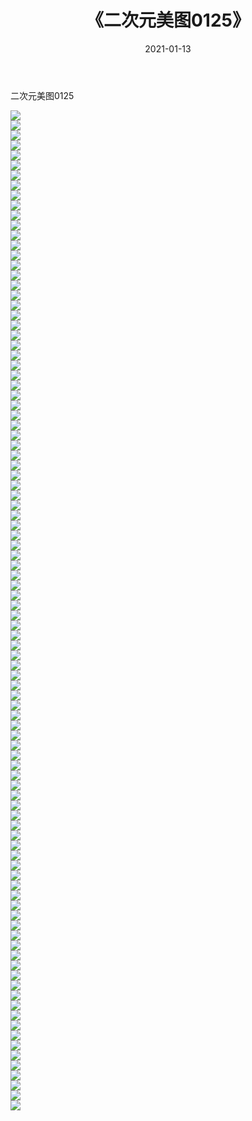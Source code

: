 ﻿---
layout: post
title:  《二次元美图0125》
date:   2021-01-13
img: http://imgx.orgx.ga/二次元/2021/二次元美图0125/000.jpg
categories: [美女, 清纯, 唯美]
---

二次元美图0125

 ![](http://imgx.orgx.ga/二次元/2021/二次元美图0125/001.jpg) <br>![](http://imgx.orgx.ga/二次元/2021/二次元美图0125/002.jpg) <br>![](http://imgx.orgx.ga/二次元/2021/二次元美图0125/003.jpg) <br>![](http://imgx.orgx.ga/二次元/2021/二次元美图0125/004.jpg) <br>![](http://imgx.orgx.ga/二次元/2021/二次元美图0125/005.jpg) <br>![](http://imgx.orgx.ga/二次元/2021/二次元美图0125/006.jpg) <br>![](http://imgx.orgx.ga/二次元/2021/二次元美图0125/007.jpg) <br>![](http://imgx.orgx.ga/二次元/2021/二次元美图0125/008.jpg) <br>![](http://imgx.orgx.ga/二次元/2021/二次元美图0125/009.jpg) <br>![](http://imgx.orgx.ga/二次元/2021/二次元美图0125/010.jpg) <br>![](http://imgx.orgx.ga/二次元/2021/二次元美图0125/011.jpg) <br>![](http://imgx.orgx.ga/二次元/2021/二次元美图0125/012.jpg) <br>![](http://imgx.orgx.ga/二次元/2021/二次元美图0125/013.jpg) <br>![](http://imgx.orgx.ga/二次元/2021/二次元美图0125/014.jpg) <br>![](http://imgx.orgx.ga/二次元/2021/二次元美图0125/015.jpg) <br>![](http://imgx.orgx.ga/二次元/2021/二次元美图0125/016.jpg) <br>![](http://imgx.orgx.ga/二次元/2021/二次元美图0125/017.jpg) <br>![](http://imgx.orgx.ga/二次元/2021/二次元美图0125/018.jpg) <br>![](http://imgx.orgx.ga/二次元/2021/二次元美图0125/019.jpg) <br>![](http://imgx.orgx.ga/二次元/2021/二次元美图0125/020.jpg) <br>![](http://imgx.orgx.ga/二次元/2021/二次元美图0125/021.jpg) <br>![](http://imgx.orgx.ga/二次元/2021/二次元美图0125/022.jpg) <br>![](http://imgx.orgx.ga/二次元/2021/二次元美图0125/023.jpg) <br>![](http://imgx.orgx.ga/二次元/2021/二次元美图0125/024.jpg) <br>![](http://imgx.orgx.ga/二次元/2021/二次元美图0125/025.jpg) <br>![](http://imgx.orgx.ga/二次元/2021/二次元美图0125/026.jpg) <br>![](http://imgx.orgx.ga/二次元/2021/二次元美图0125/027.jpg) <br>![](http://imgx.orgx.ga/二次元/2021/二次元美图0125/028.jpg) <br>![](http://imgx.orgx.ga/二次元/2021/二次元美图0125/029.jpg) <br>![](http://imgx.orgx.ga/二次元/2021/二次元美图0125/030.jpg) <br>![](http://imgx.orgx.ga/二次元/2021/二次元美图0125/031.jpg) <br>![](http://imgx.orgx.ga/二次元/2021/二次元美图0125/032.jpg) <br>![](http://imgx.orgx.ga/二次元/2021/二次元美图0125/033.jpg) <br>![](http://imgx.orgx.ga/二次元/2021/二次元美图0125/034.jpg) <br>![](http://imgx.orgx.ga/二次元/2021/二次元美图0125/035.jpg) <br>![](http://imgx.orgx.ga/二次元/2021/二次元美图0125/036.jpg) <br>![](http://imgx.orgx.ga/二次元/2021/二次元美图0125/037.jpg) <br>![](http://imgx.orgx.ga/二次元/2021/二次元美图0125/038.jpg) <br>![](http://imgx.orgx.ga/二次元/2021/二次元美图0125/039.jpg) <br>![](http://imgx.orgx.ga/二次元/2021/二次元美图0125/040.jpg) <br>![](http://imgx.orgx.ga/二次元/2021/二次元美图0125/041.jpg) <br>![](http://imgx.orgx.ga/二次元/2021/二次元美图0125/042.jpg) <br>![](http://imgx.orgx.ga/二次元/2021/二次元美图0125/043.jpg) <br>![](http://imgx.orgx.ga/二次元/2021/二次元美图0125/044.jpg) <br>![](http://imgx.orgx.ga/二次元/2021/二次元美图0125/045.jpg) <br>![](http://imgx.orgx.ga/二次元/2021/二次元美图0125/046.jpg) <br>![](http://imgx.orgx.ga/二次元/2021/二次元美图0125/047.jpg) <br>![](http://imgx.orgx.ga/二次元/2021/二次元美图0125/048.jpg) <br>![](http://imgx.orgx.ga/二次元/2021/二次元美图0125/049.jpg) <br>![](http://imgx.orgx.ga/二次元/2021/二次元美图0125/050.jpg) <br>![](http://imgx.orgx.ga/二次元/2021/二次元美图0125/051.jpg) <br>![](http://imgx.orgx.ga/二次元/2021/二次元美图0125/052.jpg) <br>![](http://imgx.orgx.ga/二次元/2021/二次元美图0125/053.jpg) <br>![](http://imgx.orgx.ga/二次元/2021/二次元美图0125/054.jpg) <br>![](http://imgx.orgx.ga/二次元/2021/二次元美图0125/055.jpg) <br>![](http://imgx.orgx.ga/二次元/2021/二次元美图0125/056.jpg) <br>![](http://imgx.orgx.ga/二次元/2021/二次元美图0125/057.jpg) <br>![](http://imgx.orgx.ga/二次元/2021/二次元美图0125/058.jpg) <br>![](http://imgx.orgx.ga/二次元/2021/二次元美图0125/059.jpg) <br>![](http://imgx.orgx.ga/二次元/2021/二次元美图0125/060.jpg) <br>![](http://imgx.orgx.ga/二次元/2021/二次元美图0125/061.jpg) <br>![](http://imgx.orgx.ga/二次元/2021/二次元美图0125/062.jpg) <br>![](http://imgx.orgx.ga/二次元/2021/二次元美图0125/063.jpg) <br>![](http://imgx.orgx.ga/二次元/2021/二次元美图0125/064.jpg) <br>![](http://imgx.orgx.ga/二次元/2021/二次元美图0125/065.jpg) <br>![](http://imgx.orgx.ga/二次元/2021/二次元美图0125/066.jpg) <br>![](http://imgx.orgx.ga/二次元/2021/二次元美图0125/067.jpg) <br>![](http://imgx.orgx.ga/二次元/2021/二次元美图0125/068.jpg) <br>![](http://imgx.orgx.ga/二次元/2021/二次元美图0125/069.jpg) <br>![](http://imgx.orgx.ga/二次元/2021/二次元美图0125/070.jpg) <br>![](http://imgx.orgx.ga/二次元/2021/二次元美图0125/071.jpg) <br>![](http://imgx.orgx.ga/二次元/2021/二次元美图0125/072.jpg) <br>![](http://imgx.orgx.ga/二次元/2021/二次元美图0125/073.jpg) <br>![](http://imgx.orgx.ga/二次元/2021/二次元美图0125/074.jpg) <br>![](http://imgx.orgx.ga/二次元/2021/二次元美图0125/075.jpg) <br>![](http://imgx.orgx.ga/二次元/2021/二次元美图0125/076.jpg) <br>![](http://imgx.orgx.ga/二次元/2021/二次元美图0125/077.jpg) <br>![](http://imgx.orgx.ga/二次元/2021/二次元美图0125/078.jpg) <br>![](http://imgx.orgx.ga/二次元/2021/二次元美图0125/079.jpg) <br>![](http://imgx.orgx.ga/二次元/2021/二次元美图0125/080.jpg) <br>![](http://imgx.orgx.ga/二次元/2021/二次元美图0125/081.jpg) <br>![](http://imgx.orgx.ga/二次元/2021/二次元美图0125/082.jpg) <br>![](http://imgx.orgx.ga/二次元/2021/二次元美图0125/083.jpg) <br>![](http://imgx.orgx.ga/二次元/2021/二次元美图0125/084.jpg) <br>![](http://imgx.orgx.ga/二次元/2021/二次元美图0125/085.jpg) <br>![](http://imgx.orgx.ga/二次元/2021/二次元美图0125/086.jpg) <br>![](http://imgx.orgx.ga/二次元/2021/二次元美图0125/087.jpg) <br>![](http://imgx.orgx.ga/二次元/2021/二次元美图0125/088.jpg) <br>![](http://imgx.orgx.ga/二次元/2021/二次元美图0125/089.jpg) <br>![](http://imgx.orgx.ga/二次元/2021/二次元美图0125/090.jpg) <br>![](http://imgx.orgx.ga/二次元/2021/二次元美图0125/091.jpg) <br>![](http://imgx.orgx.ga/二次元/2021/二次元美图0125/092.jpg) <br>![](http://imgx.orgx.ga/二次元/2021/二次元美图0125/093.jpg) <br>![](http://imgx.orgx.ga/二次元/2021/二次元美图0125/094.jpg) <br>![](http://imgx.orgx.ga/二次元/2021/二次元美图0125/095.jpg) <br>![](http://imgx.orgx.ga/二次元/2021/二次元美图0125/096.jpg) <br>![](http://imgx.orgx.ga/二次元/2021/二次元美图0125/097.jpg) <br>![](http://imgx.orgx.ga/二次元/2021/二次元美图0125/098.jpg) <br>![](http://imgx.orgx.ga/二次元/2021/二次元美图0125/099.jpg) <br>![](http://imgx.orgx.ga/二次元/2021/二次元美图0125/100.jpg) <br>